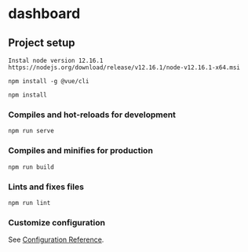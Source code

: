 # dashboard

## Project setup

```
Instal node version 12.16.1 https://nodejs.org/download/release/v12.16.1/node-v12.16.1-x64.msi

npm install -g @vue/cli

npm install

```

### Compiles and hot-reloads for development

```
npm run serve
```

### Compiles and minifies for production

```
npm run build
```

### Lints and fixes files

```
npm run lint
```

### Customize configuration

See [Configuration Reference](https://cli.vuejs.org/config/).
